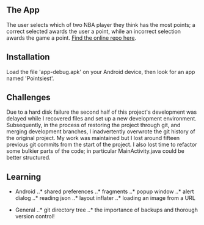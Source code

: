 

## The App
The user selects which of two NBA player they think has the most points; a correct selected awards the user a point, while an incorrect selection awards the game a point.
[Find the online repo here](https://www.github.com/skomer/pointsiest).

## Installation
Load the file 'app-debug.apk' on your Android device, then look for an app named 'Pointsiest'.


## Challenges
Due to a hard disk failure the second half of this project's development was delayed while I recovered files and set up a new development environment.
Subsequently, in the process of restoring the project through git, and merging development branches, I inadvertently overwrote the git history of the original project. My work was maintained but I lost around fifteen previous git commits from the start of the project.
I also lost time to refactor some bulkier parts of the code; in particular MainActivity.java could be better structured.


## Learning
* Android
..* shared preferences
..* fragments
..* popup window
..* alert dialog
..* reading json
..* layout inflater
..* loading an image from a URL

* General
..* git directory tree
..* the importance of backups and thorough version control!